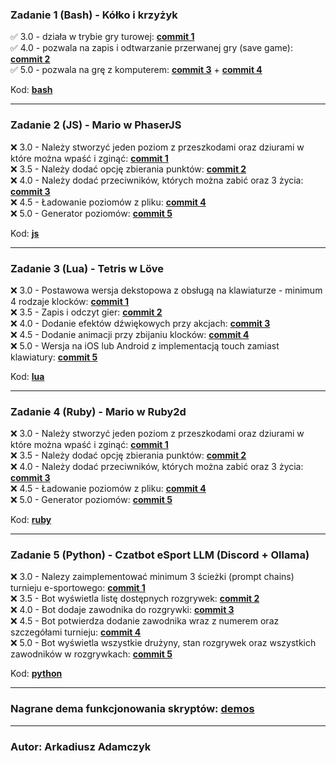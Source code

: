 ### Zadanie 1 (Bash) - Kółko i krzyżyk
✅ 3.0 - działa w trybie gry turowej: [**commit 1**](https://github.com/PontifexusXO/skrypty25/commit/b37dd1a14ab3949420c22d9fb9d0793452a4294a)  
✅ 4.0 - pozwala na zapis i odtwarzanie przerwanej gry (save game): [**commit 2**](https://github.com/PontifexusXO/skrypty25/commit/4acedca4fa6578a70bc7b5acd243157262ec4ed0)  
✅ 5.0 - pozwala na grę z komputerem: [**commit 3**](https://github.com/PontifexusXO/skrypty25/commit/b55df321f2e407104be6f12eeb7455b75fe50cf6) + [**commit 4**](https://github.com/PontifexusXO/skrypty25/commit/bd35a31340c88cbd9725c0394b4f2b4765de8276)  

Kod: [**bash**](https://github.com/PontifexusXO/skrypty25/tree/main/bash)  

---

### Zadanie 2 (JS) - Mario w PhaserJS
❌ 3.0 - Należy stworzyć jeden poziom z przeszkodami oraz dziurami w które
można wpaść i zginąć: [**commit 1**]()  
❌ 3.5 - Należy dodać opcję zbierania punktów: [**commit 2**]()  
❌ 4.0 - Należy dodać przeciwników, których można zabić oraz 3 życia: [**commit 3**]()  
❌ 4.5 - Ładowanie poziomów z pliku: [**commit 4**]()  
❌ 5.0 - Generator poziomów: [**commit 5**]()  

Kod: [**js**](https://github.com/PontifexusXO/skrypty25/tree/main/js)  

---

### Zadanie 3 (Lua) - Tetris w Löve
❌ 3.0 - Postawowa wersja dekstopowa z obsługą na klawiaturze - minimum 4
rodzaje klocków: [**commit 1**]()  
❌ 3.5 - Zapis i odczyt gier: [**commit 2**]()  
❌ 4.0 - Dodanie efektów dźwiękowych przy akcjach: [**commit 3**]()  
❌ 4.5 - Dodanie animacji przy zbijaniu klocków: [**commit 4**]()  
❌ 5.0 - Wersja na iOS lub Android z implementacją touch zamiast klawiatury: [**commit 5**]()  

Kod: [**lua**](https://github.com/PontifexusXO/skrypty25/tree/main/lua)  

---

### Zadanie 4 (Ruby) - Mario w Ruby2d
❌ 3.0 - Należy stworzyć jeden poziom z przeszkodami oraz dziurami w które
można wpaść i zginąć: [**commit 1**]()  
❌ 3.5 - Należy dodać opcję zbierania punktów: [**commit 2**]()  
❌ 4.0 - Należy dodać przeciwników, których można zabić oraz 3 życia: [**commit 3**]()  
❌ 4.5 - Ładowanie poziomów z pliku: [**commit 4**]()  
❌ 5.0 - Generator poziomów: [**commit 5**]()  

Kod: [**ruby**](https://github.com/PontifexusXO/skrypty25/tree/main/ruby)  

---

### Zadanie 5 (Python) - Czatbot eSport LLM (Discord + Ollama)
❌ 3.0 - Nalezy zaimplementować minimum 3 ścieżki (prompt chains) turnieju
e-sportowego: [**commit 1**]()  
❌ 3.5 - Bot wyświetla listę dostępnych rozgrywek: [**commit 2**]()  
❌ 4.0 - Bot dodaje zawodnika do rozgrywki: [**commit 3**]()  
❌ 4.5 - Bot potwierdza dodanie zawodnika wraz z numerem oraz szczegółami turnieju: [**commit 4**]()  
❌ 5.0 - Bot wyświetla wszystkie drużyny, stan rozgrywek oraz wszystkich
zawodników w rozgrywkach: [**commit 5**]()  

Kod: [**python**](https://github.com/PontifexusXO/skrypty25/tree/main/python)  

---

### Nagrane dema funkcjonowania skryptów: [demos](https://github.com/PontifexusXO/skrypty25/tree/main/demos)

---

### Autor: Arkadiusz Adamczyk